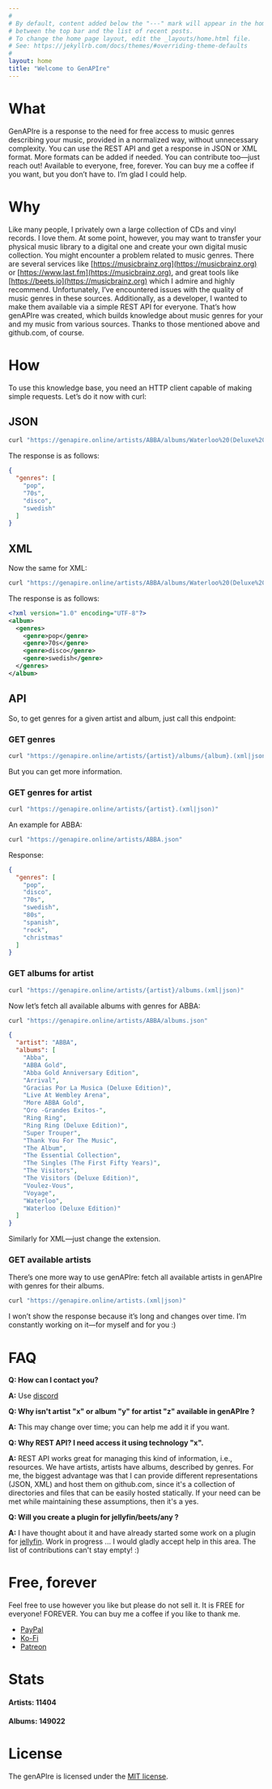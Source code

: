 ```yaml
---
#
# By default, content added below the "---" mark will appear in the home page
# between the top bar and the list of recent posts.
# To change the home page layout, edit the _layouts/home.html file.
# See: https://jekyllrb.com/docs/themes/#overriding-theme-defaults
#
layout: home
title: "Welcome to GenAPIre"
---
```


# What

GenAPIre is a response to the need for free access to music genres describing your music, provided in a normalized way,
without unnecessary complexity.
You can use the REST API and get a response in JSON or XML format. More formats can be added if needed. You can
contribute too—just reach out!
Available to everyone, free, forever. You can buy me a coffee if you want, but you don’t have to. I’m glad I could help.

# Why

Like many people, I privately own a large collection of CDs and vinyl records. I love them. At some point, however, you
may want to transfer your physical music library to a digital one and create your own digital music collection. You
might encounter a problem related to music genres.
There are several services like [https://musicbrainz.org](https://musicbrainz.org)
or [https://www.last.fm](https://musicbrainz.org), and great tools like [https://beets.io](https://musicbrainz.org)
which I admire and highly recommend.
Unfortunately, I’ve encountered issues with the quality of music genres in these sources. Additionally, as a developer,
I wanted to make them available via a simple REST API for everyone.
That’s how genAPIre was created, which builds knowledge about music genres for your and my music from various sources.
Thanks to those mentioned above and github.com, of course.

# How

To use this knowledge base, you need an HTTP client capable of making simple requests. Let’s do it now with curl:

## JSON

```bash
curl "https://genapire.online/artists/ABBA/albums/Waterloo%20(Deluxe%20Edition).json"
```

The response is as follows:

```json
{
  "genres": [
    "pop",
    "70s",
    "disco",
    "swedish"
  ]
}
```

## XML

Now the same for XML:

```bash
curl "https://genapire.online/artists/ABBA/albums/Waterloo%20(Deluxe%20Edition).xml"
```

The response is as follows:

```xml
<?xml version="1.0" encoding="UTF-8"?>
<album>
  <genres>
    <genre>pop</genre>
    <genre>70s</genre>
    <genre>disco</genre>
    <genre>swedish</genre>
  </genres>
</album>
```

## API

So, to get genres for a given artist and album, just call this endpoint:

### GET genres

```bash
curl "https://genapire.online/artists/{artist}/albums/{album}.(xml|json)"
```

But you can get more information.


### GET genres for artist

```bash
curl "https://genapire.online/artists/{artist}.(xml|json)"
```

An example for ABBA:

```bash
curl "https://genapire.online/artists/ABBA.json"
```

Response:

```json
{
  "genres": [
    "pop",
    "disco",
    "70s",
    "swedish",
    "80s",
    "spanish",
    "rock",
    "christmas"
  ]
}
```

### GET albums for artist

```bash
curl "https://genapire.online/artists/{artist}/albums.(xml|json)"
```

Now let’s fetch all available albums with genres for ABBA:

```bash
curl "https://genapire.online/artists/ABBA/albums.json"
```

```json
{
  "artist": "ABBA",
  "albums": [
    "Abba",
    "ABBA Gold",
    "Abba Gold Anniversary Edition",
    "Arrival",
    "Gracias Por La Musica (Deluxe Edition)",
    "Live At Wembley Arena",
    "More ABBA Gold",
    "Oro -Grandes Exitos-",
    "Ring Ring",
    "Ring Ring (Deluxe Edition)",
    "Super Trouper",
    "Thank You For The Music",
    "The Album",
    "The Essential Collection",
    "The Singles (The First Fifty Years)",
    "The Visitors",
    "The Visitors (Deluxe Edition)",
    "Voulez-Vous",
    "Voyage",
    "Waterloo",
    "Waterloo (Deluxe Edition)"
  ]
}
```

Similarly for XML—just change the extension.

### GET available artists

There’s one more way to use genAPIre: fetch all available artists in genAPIre with genres for their albums.

```bash
curl "https://genapire.online/artists.(xml|json)"
```

I won’t show the response because it’s long and changes over time. I’m constantly working on it—for myself and for
you :)

# FAQ

**Q: How can I contact you?**

**A:** Use [discord](https://discord.gg/rwJcE5Zwez)

**Q: Why isn't artist "x" or album "y" for artist "z" available in genAPIre ?**

**A:** This may change over time; you can help me add it if you want.

**Q: Why REST API? I need access it using technology "x".**

**A:** REST API works great for managing this kind of information, i.e., resources. We have artists, artists have
albums, described by genres.
For me, the biggest advantage was that I can provide different representations (JSON, XML) and host them on github.com,
since it's a collection of directories and files that can be easily hosted statically.
If your need can be met while maintaining these assumptions, then it's a yes.

**Q: Will you create a plugin for jellyfin/beets/any ?**

**A:** I have thought about it and have already started some work on a plugin for [jellyfin](https://github.com/genapire/jellyfin-genapire-plugin). Work in progress ...
I would gladly accept help in this area. The list of contributions can't stay empty! :)

# Free, forever

Feel free to use however you like but please do not sell it. It is FREE for everyone! FOREVER. You can buy me a coffee
if you like to thank me.

- [PayPal](https://paypal.me/zenedithPL)
- [Ko-Fi](https://ko-fi.com/K3K11ABGW5)
- [Patreon](https://patreon.com/Zenedith)

# Stats

#### Artists: 11404
#### Albums: 149022


# License

The genAPIre is licensed under the [MIT license](https://opensource.org/licenses/MIT).